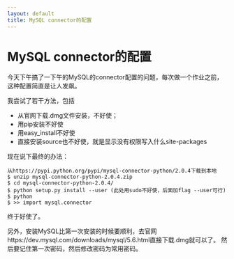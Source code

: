 ```yaml
---
layout: default
title: MySQL connector的配置
---
```


#  MySQL connector的配置

今天下午搞了一下午的MySQL的connector配置的问题，每次做一个作业之前，这种配置简直是让人发飙。

我尝试了若干方法，包括

* 从官网下载.dmg文件安装，不好使；
* 用pip安装不好使
* 用easy_install不好使
* 直接安装source也不好使，就是显示没有权限写入什么site-packages

现在说下最终的办法：

> 
	从https://pypi.python.org/pypi/mysql-connector-python/2.0.4下载到本地
	$ unzip mysql-connector-python-2.0.4.zip
	$ cd mysql-connector-python-2.0.4/
	$ python setup.py install --user (此处用sudo不好使，后面加flag --user可行)
	$ python
	$ >> import mysql.connector
	
终于好使了。

另外，安装MySQL比第一次安装的时候要顺利，去官网https://dev.mysql.com/downloads/mysql/5.6.html直接下载.dmg就可以了。
然后要记住第一次密码，然后修改密码为常用密码。